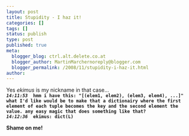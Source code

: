 ```yaml
---
layout: post
title: Stupidity - I haz it!
categories: []
tags: []
status: publish
type: post
published: true
meta:
  blogger_blog: ctrl.alt.delete.co.at
  blogger_author: MartinMarchernoreply@blogger.com
  blogger_permalink: /2008/11/stupidity-i-haz-it.html
author: 
---
```

<p>Yes <em>ekimus</em> is my nickname in that case...<code>
<strong><em>14:11:53</em> <ekimus&gt;</strong> hmm i have this: "[(elem1, elem2), (elem3, elem4), ...]" what I'd like would be to make that a dictionairy where the first element of each tuple becomes the key and the second element the value. any easy magic that does something like that?
<strong><em>14:12:36</em> <eggy_&gt;</strong> ekimus: dict(L)
</code></p>
<p>Shame on me!</p>
